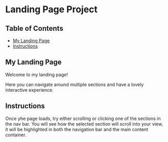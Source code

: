# Landing Page Project

## Table of Contents

* [My Landing Page](#landing)
* [Instructions](#instructions)

## <a id="landing"></a>My Landing Page

Welcome to my landing page! 

Here you can navigate around multiple sections and have a lovely interactive experience. 

## <a id="instructions"></a>Instructions

Once yhe page loads, try either scrolling or clicking one of the sections in the nav bar. You will see how the selected section will scroll into your view, it will be highlighted in both the navigation bar and the main content container.  
